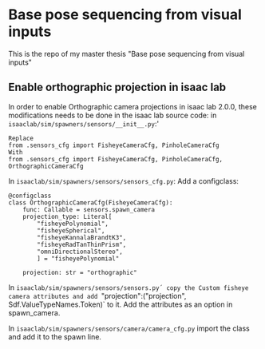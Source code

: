 # Base pose sequencing from visual inputs
This is the repo of my master thesis "Base pose sequencing from visual inputs"


## Enable orthographic projection in isaac lab
In order to enable Orthographic camera projections in isaac lab 2.0.0, these modifications needs to be done in the isaac lab source code:
in `isaaclab/sim/spawners/sensors/__init__.py`:'
```
Replace
from .sensors_cfg import FisheyeCameraCfg, PinholeCameraCfg
With
from .sensors_cfg import FisheyeCameraCfg, PinholeCameraCfg, OrthographicCameraCfg
```

In `isaaclab/sim/spawners/sensors/sensors_cfg.py`:
Add a configclass:
```
@configclass
class OrthographicCameraCfg(FisheyeCameraCfg):
    func: Callable = sensors.spawn_camera
    projection_type: Literal[
        "fisheyePolynomial",
        "fisheyeSpherical",
        "fisheyeKannalaBrandtK3",
        "fisheyeRadTanThinPrism", 
        "omniDirectionalStereo", 
        ] = "fisheyePolynomial"

    projection: str = "orthographic"
```

In `isaaclab/sim/spawners/sensors/sensors.py´ copy the Custom fisheye camera attributes and add `"projection":("projection", Sdf.ValueTypeNames.Token)` to it. Add the attributes as an option in spawn_camera.

In `isaaclab/sim/spawners/sensors/camera/camera_cfg.py` import the class and add it to the spawn line. 
